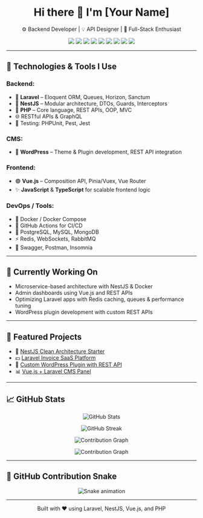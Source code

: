 <h1 align="center">Hi there 👋 I'm [Your Name]</h1>

<p align="center">
  ⚙️ Backend Developer | 💡 API Designer | 🚀 Full-Stack Enthusiast  
</p>

<p align="center">
  <img src="https://img.shields.io/badge/Laravel-F72C1F?style=for-the-badge&logo=laravel&logoColor=white" />
  <img src="https://img.shields.io/badge/NestJS-E0234E?style=for-the-badge&logo=nestjs&logoColor=white" />
  <img src="https://img.shields.io/badge/Vue.js-42B883?style=for-the-badge&logo=vue.js&logoColor=white" />
  <img src="https://img.shields.io/badge/TypeScript-3178C6?style=for-the-badge&logo=typescript&logoColor=white" />
  <img src="https://img.shields.io/badge/JavaScript-F7DF1E?style=for-the-badge&logo=javascript&logoColor=black" />
  <img src="https://img.shields.io/badge/PHP-777BB4?style=for-the-badge&logo=php&logoColor=white" />
  <img src="https://img.shields.io/badge/WordPress-21759B?style=for-the-badge&logo=wordpress&logoColor=white" />
  <img src="https://img.shields.io/badge/PostgreSQL-4169E1?style=for-the-badge&logo=postgresql&logoColor=white" />
  <img src="https://img.shields.io/badge/Docker-2496ED?style=for-the-badge&logo=docker&logoColor=white" />
</p>

---

## 🔧 Technologies & Tools I Use

### Backend:
- 🔹 **Laravel** – Eloquent ORM, Queues, Horizon, Sanctum
- 🔸 **NestJS** – Modular architecture, DTOs, Guards, Interceptors
- 💜 **PHP** – Core language, REST APIs, OOP, MVC
- 🌐 RESTful APIs & GraphQL
- 🧪 Testing: PHPUnit, Pest, Jest

### CMS:
- 🔵 **WordPress** – Theme & Plugin development, REST API integration

### Frontend:
- 🟢 **Vue.js** – Composition API, Pinia/Vuex, Vue Router
- ✨ **JavaScript** & **TypeScript** for scalable frontend logic

### DevOps / Tools:
- 🐳 Docker / Docker Compose
- 🚀 GitHub Actions for CI/CD
- 🐘 PostgreSQL, MySQL, MongoDB
- ⚡ Redis, WebSockets, RabbitMQ
- 🧰 Swagger, Postman, Insomnia

---

## 🚧 Currently Working On
- Microservice-based architecture with NestJS & Docker  
- Admin dashboards using Vue.js and REST APIs  
- Optimizing Laravel apps with Redis caching, queues & performance tuning  
- WordPress plugin development with custom REST APIs

---

## 📌 Featured Projects
- 🔧 [NestJS Clean Architecture Starter](https://github.com/silverboy66000/nestjs-clean-arch)
- 💵 [Laravel Invoice SaaS Platform](https://github.com/silverboy66000/laravel-invoice-saas)
- 🧩 [Custom WordPress Plugin with REST API](https://github.com/silverboy66000/wp-rest-plugin)
- 📊 [Vue.js + Laravel CMS Panel](https://github.com/silverboy66000/vue-laravel-cms)

---

## 📈 GitHub Stats

<p align="center">
  <img src="https://github-readme-stats.vercel.app/api?username=silverboy66000&show_icons=true&theme=radical" alt="GitHub Stats" />
</p>

<p align="center">
  <img src="https://github-readme-streak-stats.herokuapp.com/?user=silverboy66000&theme=radical" alt="GitHub Streak" />
</p>

<p align="center">
  <img src="https://github-readme-activity-graph.cyclic.app/graph?username=silverboy66000&theme=dracula" alt="Contribution Graph" />
</p>

<p align="center">
  <img src="https://activity-graph.herokuapp.com/graph?username=silverboy66000&theme=dracula" alt="Contribution Graph" />
</p>

---

## 🐍 GitHub Contribution Snake

<p align="center">
  <img src="https://raw.githubusercontent.com/silverboy66000/silverboy66000/output/github-contribution-grid-snake.svg" alt="Snake animation" />
</p>


---

<p align="center">
  Built with ❤️ using Laravel, NestJS, Vue.js, and PHP
</p>
